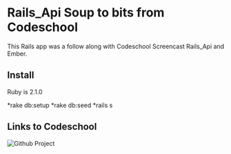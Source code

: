 # Rails_Api Soup to bits from Codeschool
This Rails app was a follow along with Codeschool Screencast Rails_Api and Ember.

## Install
Ruby is 2.1.0

*rake db:setup
*rake db:seed
*rails s

## Links to Codeschool
![Github Project](https://github.com/codeschool/RailsAPISoupToBits)
